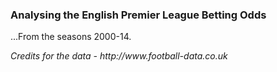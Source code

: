 <h3>Analysing the English Premier League Betting Odds</h3>
<p>...From the seasons 2000-14.</p>

<p><em>Credits for the data - http://www.football-data.co.uk </em></p>